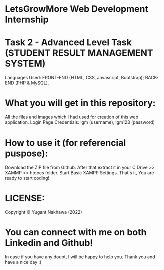 # LetsGrowMore Web Development Internship
# Task 2 -  Advanced Level Task (STUDENT RESULT MANAGEMENT SYSTEM)

Languages Used: FRONT-END (HTML, CSS, Javascript, Bootstrap); BACK-END (PHP & MySQL).

# What you will get in this repository:

All the files and images which I had used for creation of this web application.
Login Page Credentials: lgm (username), lgm123 (password)

# How to use it (for referencial puspose):

Download the ZIP file from Github. After that extract it in your C Drive >> XAMMP >> htdocs folder. Start Basic XAMPP Settings. That's it, You are ready to start coding!

# LICENSE:

Copyright © Yugant Nakhawa (2022)

# You can connect with me on both Linkedin and Github!

In case if you have any doubt, I will be happy to help you. Thank you and have a nice day :)